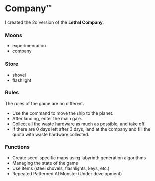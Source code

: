 # Company™
I created the 2d version of the **Lethal Company**.

### Moons
- experimentation
- company

### Store
- shovel
- flashlight

### Rules
The rules of the game are no different.

- Use the command to move the ship to the planet.
- After landing, enter the main gate.
- Collect all the waste hardware as much as possible, and take off.
- If there are 0 days left after 3 days, land at the company and fill the quota with waste hardware collected.

### Functions
- Create seed-specific maps using labyrinth generation algorithms
- Managing the state of the game
- Use items (steel shovels, flashlights, keys, etc.)
- Repeated Patterned AI Monster (Under development)